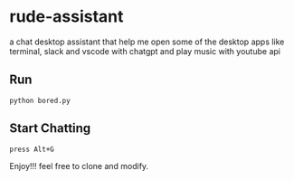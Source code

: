 # rude-assistant
a chat desktop assistant that help me open some of the desktop apps like terminal, slack and vscode with chatgpt and play music with youtube api

## Run
```python bored.py```

## Start Chatting
```press Alt+G```

Enjoy!!! feel free to clone and modify.